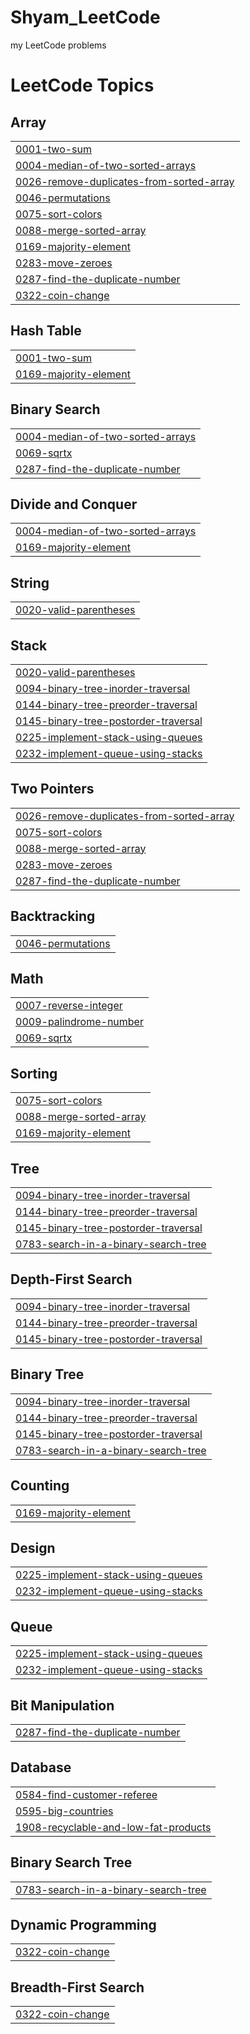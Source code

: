 # Shyam_LeetCode
my LeetCode problems 

<!---LeetCode Topics Start-->
# LeetCode Topics
## Array
|  |
| ------- |
| [0001-two-sum](https://github.com/Bhupatishyam55/Shyam_LeetCode/tree/master/0001-two-sum) |
| [0004-median-of-two-sorted-arrays](https://github.com/Bhupatishyam55/Shyam_LeetCode/tree/master/0004-median-of-two-sorted-arrays) |
| [0026-remove-duplicates-from-sorted-array](https://github.com/Bhupatishyam55/Shyam_LeetCode/tree/master/0026-remove-duplicates-from-sorted-array) |
| [0046-permutations](https://github.com/Bhupatishyam55/Shyam_LeetCode/tree/master/0046-permutations) |
| [0075-sort-colors](https://github.com/Bhupatishyam55/Shyam_LeetCode/tree/master/0075-sort-colors) |
| [0088-merge-sorted-array](https://github.com/Bhupatishyam55/Shyam_LeetCode/tree/master/0088-merge-sorted-array) |
| [0169-majority-element](https://github.com/Bhupatishyam55/Shyam_LeetCode/tree/master/0169-majority-element) |
| [0283-move-zeroes](https://github.com/Bhupatishyam55/Shyam_LeetCode/tree/master/0283-move-zeroes) |
| [0287-find-the-duplicate-number](https://github.com/Bhupatishyam55/Shyam_LeetCode/tree/master/0287-find-the-duplicate-number) |
| [0322-coin-change](https://github.com/Bhupatishyam55/Shyam_LeetCode/tree/master/0322-coin-change) |
## Hash Table
|  |
| ------- |
| [0001-two-sum](https://github.com/Bhupatishyam55/Shyam_LeetCode/tree/master/0001-two-sum) |
| [0169-majority-element](https://github.com/Bhupatishyam55/Shyam_LeetCode/tree/master/0169-majority-element) |
## Binary Search
|  |
| ------- |
| [0004-median-of-two-sorted-arrays](https://github.com/Bhupatishyam55/Shyam_LeetCode/tree/master/0004-median-of-two-sorted-arrays) |
| [0069-sqrtx](https://github.com/Bhupatishyam55/Shyam_LeetCode/tree/master/0069-sqrtx) |
| [0287-find-the-duplicate-number](https://github.com/Bhupatishyam55/Shyam_LeetCode/tree/master/0287-find-the-duplicate-number) |
## Divide and Conquer
|  |
| ------- |
| [0004-median-of-two-sorted-arrays](https://github.com/Bhupatishyam55/Shyam_LeetCode/tree/master/0004-median-of-two-sorted-arrays) |
| [0169-majority-element](https://github.com/Bhupatishyam55/Shyam_LeetCode/tree/master/0169-majority-element) |
## String
|  |
| ------- |
| [0020-valid-parentheses](https://github.com/Bhupatishyam55/Shyam_LeetCode/tree/master/0020-valid-parentheses) |
## Stack
|  |
| ------- |
| [0020-valid-parentheses](https://github.com/Bhupatishyam55/Shyam_LeetCode/tree/master/0020-valid-parentheses) |
| [0094-binary-tree-inorder-traversal](https://github.com/Bhupatishyam55/Shyam_LeetCode/tree/master/0094-binary-tree-inorder-traversal) |
| [0144-binary-tree-preorder-traversal](https://github.com/Bhupatishyam55/Shyam_LeetCode/tree/master/0144-binary-tree-preorder-traversal) |
| [0145-binary-tree-postorder-traversal](https://github.com/Bhupatishyam55/Shyam_LeetCode/tree/master/0145-binary-tree-postorder-traversal) |
| [0225-implement-stack-using-queues](https://github.com/Bhupatishyam55/Shyam_LeetCode/tree/master/0225-implement-stack-using-queues) |
| [0232-implement-queue-using-stacks](https://github.com/Bhupatishyam55/Shyam_LeetCode/tree/master/0232-implement-queue-using-stacks) |
## Two Pointers
|  |
| ------- |
| [0026-remove-duplicates-from-sorted-array](https://github.com/Bhupatishyam55/Shyam_LeetCode/tree/master/0026-remove-duplicates-from-sorted-array) |
| [0075-sort-colors](https://github.com/Bhupatishyam55/Shyam_LeetCode/tree/master/0075-sort-colors) |
| [0088-merge-sorted-array](https://github.com/Bhupatishyam55/Shyam_LeetCode/tree/master/0088-merge-sorted-array) |
| [0283-move-zeroes](https://github.com/Bhupatishyam55/Shyam_LeetCode/tree/master/0283-move-zeroes) |
| [0287-find-the-duplicate-number](https://github.com/Bhupatishyam55/Shyam_LeetCode/tree/master/0287-find-the-duplicate-number) |
## Backtracking
|  |
| ------- |
| [0046-permutations](https://github.com/Bhupatishyam55/Shyam_LeetCode/tree/master/0046-permutations) |
## Math
|  |
| ------- |
| [0007-reverse-integer](https://github.com/Bhupatishyam55/Shyam_LeetCode/tree/master/0007-reverse-integer) |
| [0009-palindrome-number](https://github.com/Bhupatishyam55/Shyam_LeetCode/tree/master/0009-palindrome-number) |
| [0069-sqrtx](https://github.com/Bhupatishyam55/Shyam_LeetCode/tree/master/0069-sqrtx) |
## Sorting
|  |
| ------- |
| [0075-sort-colors](https://github.com/Bhupatishyam55/Shyam_LeetCode/tree/master/0075-sort-colors) |
| [0088-merge-sorted-array](https://github.com/Bhupatishyam55/Shyam_LeetCode/tree/master/0088-merge-sorted-array) |
| [0169-majority-element](https://github.com/Bhupatishyam55/Shyam_LeetCode/tree/master/0169-majority-element) |
## Tree
|  |
| ------- |
| [0094-binary-tree-inorder-traversal](https://github.com/Bhupatishyam55/Shyam_LeetCode/tree/master/0094-binary-tree-inorder-traversal) |
| [0144-binary-tree-preorder-traversal](https://github.com/Bhupatishyam55/Shyam_LeetCode/tree/master/0144-binary-tree-preorder-traversal) |
| [0145-binary-tree-postorder-traversal](https://github.com/Bhupatishyam55/Shyam_LeetCode/tree/master/0145-binary-tree-postorder-traversal) |
| [0783-search-in-a-binary-search-tree](https://github.com/Bhupatishyam55/Shyam_LeetCode/tree/master/0783-search-in-a-binary-search-tree) |
## Depth-First Search
|  |
| ------- |
| [0094-binary-tree-inorder-traversal](https://github.com/Bhupatishyam55/Shyam_LeetCode/tree/master/0094-binary-tree-inorder-traversal) |
| [0144-binary-tree-preorder-traversal](https://github.com/Bhupatishyam55/Shyam_LeetCode/tree/master/0144-binary-tree-preorder-traversal) |
| [0145-binary-tree-postorder-traversal](https://github.com/Bhupatishyam55/Shyam_LeetCode/tree/master/0145-binary-tree-postorder-traversal) |
## Binary Tree
|  |
| ------- |
| [0094-binary-tree-inorder-traversal](https://github.com/Bhupatishyam55/Shyam_LeetCode/tree/master/0094-binary-tree-inorder-traversal) |
| [0144-binary-tree-preorder-traversal](https://github.com/Bhupatishyam55/Shyam_LeetCode/tree/master/0144-binary-tree-preorder-traversal) |
| [0145-binary-tree-postorder-traversal](https://github.com/Bhupatishyam55/Shyam_LeetCode/tree/master/0145-binary-tree-postorder-traversal) |
| [0783-search-in-a-binary-search-tree](https://github.com/Bhupatishyam55/Shyam_LeetCode/tree/master/0783-search-in-a-binary-search-tree) |
## Counting
|  |
| ------- |
| [0169-majority-element](https://github.com/Bhupatishyam55/Shyam_LeetCode/tree/master/0169-majority-element) |
## Design
|  |
| ------- |
| [0225-implement-stack-using-queues](https://github.com/Bhupatishyam55/Shyam_LeetCode/tree/master/0225-implement-stack-using-queues) |
| [0232-implement-queue-using-stacks](https://github.com/Bhupatishyam55/Shyam_LeetCode/tree/master/0232-implement-queue-using-stacks) |
## Queue
|  |
| ------- |
| [0225-implement-stack-using-queues](https://github.com/Bhupatishyam55/Shyam_LeetCode/tree/master/0225-implement-stack-using-queues) |
| [0232-implement-queue-using-stacks](https://github.com/Bhupatishyam55/Shyam_LeetCode/tree/master/0232-implement-queue-using-stacks) |
## Bit Manipulation
|  |
| ------- |
| [0287-find-the-duplicate-number](https://github.com/Bhupatishyam55/Shyam_LeetCode/tree/master/0287-find-the-duplicate-number) |
## Database
|  |
| ------- |
| [0584-find-customer-referee](https://github.com/Bhupatishyam55/Shyam_LeetCode/tree/master/0584-find-customer-referee) |
| [0595-big-countries](https://github.com/Bhupatishyam55/Shyam_LeetCode/tree/master/0595-big-countries) |
| [1908-recyclable-and-low-fat-products](https://github.com/Bhupatishyam55/Shyam_LeetCode/tree/master/1908-recyclable-and-low-fat-products) |
## Binary Search Tree
|  |
| ------- |
| [0783-search-in-a-binary-search-tree](https://github.com/Bhupatishyam55/Shyam_LeetCode/tree/master/0783-search-in-a-binary-search-tree) |
## Dynamic Programming
|  |
| ------- |
| [0322-coin-change](https://github.com/Bhupatishyam55/Shyam_LeetCode/tree/master/0322-coin-change) |
## Breadth-First Search
|  |
| ------- |
| [0322-coin-change](https://github.com/Bhupatishyam55/Shyam_LeetCode/tree/master/0322-coin-change) |
<!---LeetCode Topics End-->